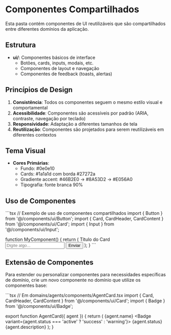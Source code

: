 # Componentes Compartilhados

Esta pasta contém componentes de UI reutilizáveis que são compartilhados entre diferentes domínios da aplicação.

## Estrutura

- **ui/**: Componentes básicos de interface
  - Botões, cards, inputs, modais, etc.
  - Componentes de layout e navegação
  - Componentes de feedback (toasts, alertas)

## Princípios de Design

1. **Consistência**: Todos os componentes seguem o mesmo estilo visual e comportamental
2. **Acessibilidade**: Componentes são acessíveis por padrão (ARIA, contraste, navegação por teclado)
3. **Responsividade**: Adaptação a diferentes tamanhos de tela
4. **Reutilização**: Componentes são projetados para serem reutilizáveis em diferentes contextos

## Tema Visual

- **Cores Primárias**:
  - Fundo: #0e0e10
  - Cards: #1a1a1d com borda #27272a
  - Gradiente accent: #46B2E0 → #8A53D2 → #E056A0
  - Tipografia: fonte branca 90%

## Uso de Componentes

\`\`\`tsx
// Exemplo de uso de componentes compartilhados
import { Button } from '@/components/ui/Button';
import { Card, CardHeader, CardContent } from '@/components/ui/Card';
import { Input } from '@/components/ui/Input';

function MyComponent() {
  return (
    <Card>
      <CardHeader>Título do Card</CardHeader>
      <CardContent>
        <Input placeholder="Digite algo..." />
        <Button variant="primary">Enviar</Button>
      </CardContent>
    </Card>
  );
}
\`\`\`

## Extensão de Componentes

Para estender ou personalizar componentes para necessidades específicas de domínio, crie um novo componente no domínio que utilize os componentes base:

\`\`\`tsx
// Em domains/agents/components/AgentCard.tsx
import { Card, CardHeader, CardContent } from '@/components/ui/Card';
import { Badge } from '@/components/ui/Badge';

export function AgentCard({ agent }) {
  return (
    <Card className="agent-card">
      <CardHeader>
        {agent.name}
        <Badge variant={agent.status === 'active' ? 'success' : 'warning'}>
          {agent.status}
        </Badge>
      </CardHeader>
      <CardContent>{agent.description}</CardContent>
    </Card>
  );
}
